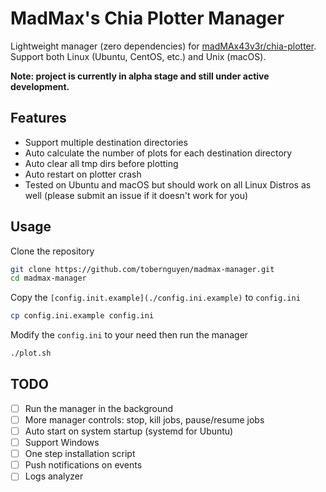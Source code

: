 # MadMax's Chia Plotter Manager
Lightweight manager (zero dependencies) for [madMAx43v3r/chia-plotter](https://github.com/madMAx43v3r/chia-plotter). Support both Linux (Ubuntu, CentOS, etc.) and Unix (macOS).

**Note: project is currently in alpha stage and still under active development.**

## Features
- Support multiple destination directories
- Auto calculate the number of plots for each destination directory
- Auto clear all tmp dirs before plotting
- Auto restart on plotter crash
- Tested on Ubuntu and macOS but should work on all Linux Distros as well (please submit an issue if it doesn't work for you)

## Usage
Clone the repository
```bash
git clone https://github.com/tobernguyen/madmax-manager.git
cd madmax-manager
```

Copy the `[config.init.example](./config.ini.example)` to `config.ini`
```bash
cp config.ini.example config.ini
```

Modify the `config.ini` to your need then run the manager
```bash
./plot.sh
```

## TODO
- [ ] Run the manager in the background
- [ ] More manager controls: stop, kill jobs, pause/resume jobs
- [ ] Auto start on system startup (systemd for Ubuntu)
- [ ] Support Windows
- [ ] One step installation script
- [ ] Push notifications on events
- [ ] Logs analyzer
